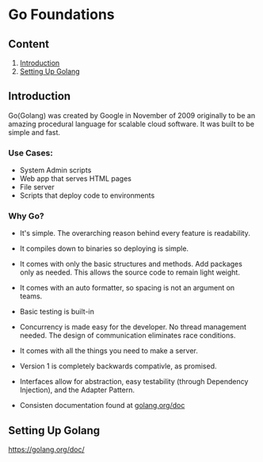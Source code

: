 # Go Foundations

## Content 
1. [Introduction](##Introduction)
2. [Setting Up Golang](##Setting-Up-Golang)

## Introduction
Go(Golang) was created by Google in November of 2009 originally to be an amazing procedural language for scalable cloud software. It was built to be simple and fast. 

### Use Cases:
* System Admin scripts
* Web app that serves HTML pages
* File server
* Scripts that deploy code to environments

### Why Go?

* It's simple. The overarching reason behind every feature is readability. 

* It compiles down to binaries so deploying is simple.

* It comes with only the basic structures and methods. Add packages only as needed. This allows the source code to remain light weight. 

* It comes with an auto formatter, so spacing is not an argument on teams. 
* Basic testing is built-in

* Concurrency is made easy for the developer. No thread management needed. The design of communication eliminates race conditions.

* It comes with all the things you need to make a server.

* Version 1 is completely backwards compativle, as promised. 

* Interfaces allow for abstraction, easy testability (through Dependency Injection), and the Adapter Pattern.

* Consisten documentation found at [golang.org/doc](https://golang.org/doc/)


## Setting Up Golang

https://golang.org/doc/